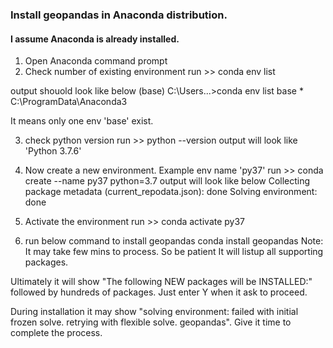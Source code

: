 ### Install geopandas in Anaconda distribution.
#### I assume Anaconda is already installed. 

1. Open Anaconda command prompt
2. Check number of existing environment
   run >> conda env list

output shouold look like below 
(base) C:\Users\...>conda env list
base                  *  C:\ProgramData\Anaconda3

It means only one env 'base' exist. 

3. check python version
   run >> python --version
output will look like 'Python 3.7.6'

4. Now create a new environment. Example env name 'py37'
run >> conda create --name py37 python=3.7
output will look like below 
Collecting package metadata (current_repodata.json): done
Solving environment: done

5. Activate the environment 
run >> conda activate py37

6. run below command to install geopandas
conda install geopandas
Note: It may take few mins to process. So be patient
It will listup all supporting packages. 

Ultimately it will show "The following NEW packages will be INSTALLED:" followed by hundreds of packages. Just enter Y when it ask to proceed. 

During installation it may show "solving environment: failed with initial frozen solve. retrying with flexible solve. geopandas". Give it time to complete the process. 
